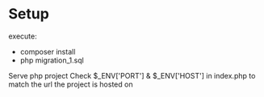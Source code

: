# Setup

execute:
- composer install
- php migration_1.sql

Serve php project
Check $_ENV['PORT'] & $_ENV['HOST'] in index.php to match the url the project is hosted on 